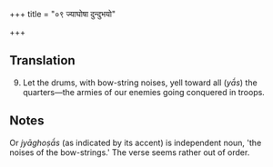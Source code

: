 +++
title = "०९ ज्याघोषा दुन्दुभयो"

+++
## Translation
9. Let the drums, with bow-string noises, yell toward all (*yā́s*) the  
quarters—the armies of our enemies going conquered in troops.

## Notes
Or *jyāghoṣā́s* (as indicated by its accent) is independent noun, 'the  
noises of the bow-strings.' The verse seems rather out of order.
